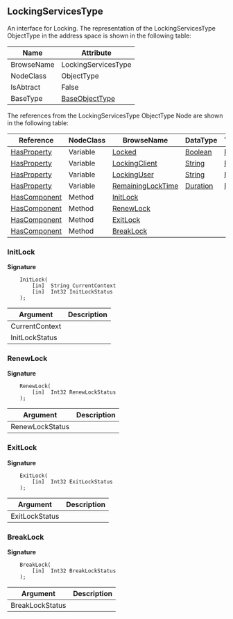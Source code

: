 <!-- objecttype -->
## LockingServicesType
An interface for Locking.
The representation of the LockingServicesType ObjectType in the address space is shown in the following table:  

|Name|Attribute|
|---|---|
|BrowseName|LockingServicesType|
|NodeClass|ObjectType|
|IsAbtract|False|
|BaseType|[BaseObjectType](../../../Core/Part5/ObjectTypes/BaseObjectType/readme.md)|

The references from the LockingServicesType ObjectType Node are shown in the following table:  

|Reference|NodeClass|BrowseName|DataType|TypeDefinition|ModellingRule|
|---|---|---|---|---|---|
|[HasProperty](../../../Core/Part3/ReferenceTypes/HasProperty/readme.md)|Variable|[Locked](#Locked)|[Boolean](../../../Core/Part3/DataTypes/Boolean/readme.md)|[PropertyType](../../../Core/Part5/VariableTypes/PropertyType/readme.md)|[Mandatory](../../../Core/Objects/Mandatory/readme.md)|
|[HasProperty](../../../Core/Part3/ReferenceTypes/HasProperty/readme.md)|Variable|[LockingClient](#LockingClient)|[String](../../../Core/Part3/DataTypes/String/readme.md)|[PropertyType](../../../Core/Part5/VariableTypes/PropertyType/readme.md)|[Mandatory](../../../Core/Objects/Mandatory/readme.md)|
|[HasProperty](../../../Core/Part3/ReferenceTypes/HasProperty/readme.md)|Variable|[LockingUser](#LockingUser)|[String](../../../Core/Part3/DataTypes/String/readme.md)|[PropertyType](../../../Core/Part5/VariableTypes/PropertyType/readme.md)|[Mandatory](../../../Core/Objects/Mandatory/readme.md)|
|[HasProperty](../../../Core/Part3/ReferenceTypes/HasProperty/readme.md)|Variable|[RemainingLockTime](#RemainingLockTime)|[Duration](../../../Core/Part3/DataTypes/Duration/readme.md)|[PropertyType](../../../Core/Part5/VariableTypes/PropertyType/readme.md)|[Mandatory](../../../Core/Objects/Mandatory/readme.md)|
|[HasComponent](../../../Core/Part3/ReferenceTypes/HasComponent/readme.md)|Method|[InitLock](#InitLock)|||[Mandatory](../../../Core/Objects/Mandatory/readme.md)|
|[HasComponent](../../../Core/Part3/ReferenceTypes/HasComponent/readme.md)|Method|[RenewLock](#RenewLock)|||[Mandatory](../../../Core/Objects/Mandatory/readme.md)|
|[HasComponent](../../../Core/Part3/ReferenceTypes/HasComponent/readme.md)|Method|[ExitLock](#ExitLock)|||[Mandatory](../../../Core/Objects/Mandatory/readme.md)|
|[HasComponent](../../../Core/Part3/ReferenceTypes/HasComponent/readme.md)|Method|[BreakLock](#BreakLock)|||[Mandatory](../../../Core/Objects/Mandatory/readme.md)|

### <a name="InitLock"></a>InitLock

**Signature**
```
    InitLock(
        [in]  String CurrentContext
        [in]  Int32 InitLockStatus
    );
```

|Argument|Description|
|---|---|
|CurrentContext||
|InitLockStatus||

### <a name="RenewLock"></a>RenewLock

**Signature**
```
    RenewLock(
        [in]  Int32 RenewLockStatus
    );
```

|Argument|Description|
|---|---|
|RenewLockStatus||

### <a name="ExitLock"></a>ExitLock

**Signature**
```
    ExitLock(
        [in]  Int32 ExitLockStatus
    );
```

|Argument|Description|
|---|---|
|ExitLockStatus||

### <a name="BreakLock"></a>BreakLock

**Signature**
```
    BreakLock(
        [in]  Int32 BreakLockStatus
    );
```

|Argument|Description|
|---|---|
|BreakLockStatus||


